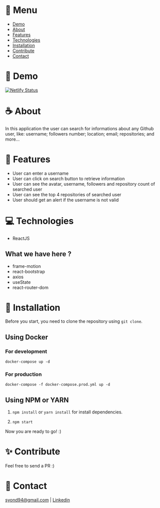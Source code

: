 # :pushpin: Menu

* [Demo](#eyes-demo)   
* [About](#coffee-about) 
* [Features](#rocket-features)  
* [Technologies](#computer-technologies)
* [Installation](#floppy_disk-installation)
* [Contribute](#✨-contribute)
* [Contact](#email-contact)

# :eyes: Demo
[![Netlify Status](https://api.netlify.com/api/v1/badges/860933e2-f126-4694-ae7a-8c05ef9e2512/deploy-status)](https://findagitter.netlify.app) 

# :coffee: About
In this application the user can search for informations about any Github user, like: username; followers number; location; email; repositories; and more...

# :rocket: Features
* User can enter a username
* User can click on search button to retrieve information
* User can see the avatar, username, followers and repository count of searched user
* User can see the top 4 repositories of searched user
* User should get an alert if the username is not valid

# :computer: Technologies
* ReactJS

## What we have here ?
* frame-motion
* react-bootstrap
* axios
* useState
* react-router-dom


# :floppy_disk: Installation
Before you start, you need to clone the repository using `git clone`.

## Using Docker

### For development

`docker-compose up -d`

### For production

`docker-compose -f docker-compose.prod.yml up -d`

## Using NPM or YARN

1. `npm install` or `yarn install` for install dependencies.

2. `npm start`

Now you are ready to go! :)

# ✨ Contribute
Feel free to send a PR :)

# :email: Contact
syond94@gmail.com | 
[Linkedin](https://linkedin.com/in/syond)

